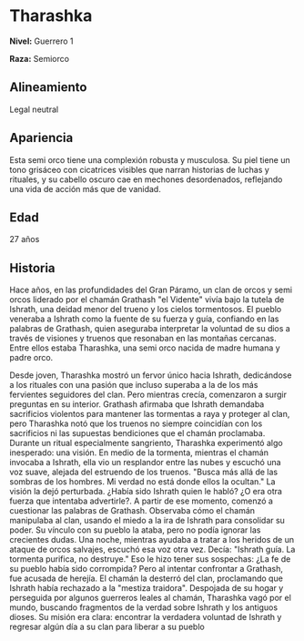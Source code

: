 # Tharashka

**Nivel:** Guerrero 1

**Raza:** Semiorco

## Alineamiento
Legal neutral

## Apariencia
Esta semi orco tiene una complexión robusta y musculosa. Su piel tiene un tono grisáceo con cicatrices visibles que narran historias de luchas y rituales, y su cabello oscuro cae en mechones desordenados, reflejando una vida de acción más que de vanidad.

## Edad
27 años 

## Historia
Hace años, en las profundidades del Gran Páramo, un clan de orcos y semi orcos liderado por el chamán Grathash "el Vidente" vivía bajo la tutela de Ishrath, una deidad menor del trueno y los cielos tormentosos. El pueblo veneraba a Ishrath como la fuente de su fuerza y guía, confiando en las palabras de Grathash, quien aseguraba interpretar la voluntad de su dios a través de visiones y truenos que resonaban en las montañas cercanas.
Entre ellos estaba Tharashka, una semi orco nacida de madre humana y padre orco.

Desde joven, Tharashka mostró un fervor único hacia Ishrath, dedicándose a los rituales con una pasión que incluso superaba a la de los más fervientes seguidores del clan. Pero mientras crecía, comenzaron a surgir preguntas en su interior. Grathash afirmaba que Ishrath demandaba sacrificios violentos para mantener las tormentas a raya y proteger al clan, pero Tharashka notó que los truenos no siempre coincidían con los sacrificios ni las supuestas bendiciones que el chamán proclamaba.
Durante un ritual especialmente sangriento, Tharashka experimentó algo inesperado: una visión. En medio de la tormenta, mientras el chamán invocaba a Ishrath, ella vio un resplandor entre las nubes y escuchó una voz suave, alejada del estruendo de los truenos. "Busca más allá de las sombras de los hombres. Mi verdad no está donde ellos la ocultan." La visión la dejó perturbada. ¿Había sido Ishrath quien le habló? ¿O era otra fuerza que intentaba advertirle?.
A partir de ese momento, comenzó a cuestionar las palabras de Grathash. Observaba cómo el chamán manipulaba al clan, usando el miedo a la ira de Ishrath para consolidar su poder. Su vínculo con su pueblo la ataba, pero no podía ignorar las crecientes dudas. Una noche, mientras ayudaba a tratar a los heridos de un ataque de orcos salvajes, escuchó esa voz otra vez. Decía: "Ishrath guía. La tormenta purifica, no destruye."
Eso le hizo tener sus sospechas: ¿La fe de su pueblo había sido corrompida? Pero al intentar confrontar a Grathash, fue acusada de herejía. El chamán la desterró del clan, proclamando que Ishrath había rechazado a la "mestiza traidora".
Despojada de su hogar y perseguida por algunos guerreros leales al chamán, Tharashka vagó por el mundo, buscando fragmentos de la verdad sobre Ishrath y los antiguos dioses. 
Su misión era clara: encontrar la verdadera voluntad de Ishrath y regresar algún día a su clan para liberar a su pueblo

